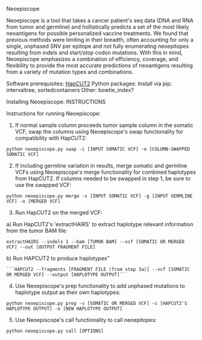 Neoepiscope

Neoepiscope is a tool that takes a cancer patient's seq data (DNA and RNA from tumor and germline) and hollistically predicts a set of the most likely neoantigens for possible personalized vaccine treatments.  We found that previous methods were limiting in their breadth, often accounting for only a single, unphased SNV per epitope and not fully enumerating neoepitopes resulting from indels and start/stop codon mutations.  With this in mind, Neoepiscope emphasizes a combination of efficiency, coverage, and flexibility to provide the most accurate predictions of neoantigens resulting from a variety of mutation types and combinations.

Software prerequisites:
[HapCUT2](https://github.com/vibansal/HapCUT2)
Python packages: 
  Install via pip:
  intervaltree, sortedcontainers
  Other:
  bowtie_index?

Installing Neoepiscope:
INSTRUCTIONS

Instructions for running Neoepiscope:

1) If normal sample column proceeds tumor sample column in the somatic VCF, swap the columns using Neoepiscope's swap functionality for compatibility with HapCUT2:

```python neoepiscope.py swap -i [INPUT SOMATIC VCF] -o [COLUMN-SWAPPED SOMATIC VCF]```

2) If including germline variation in results, merge somatic and germline VCFs using Neoepiscope's merge functionality for combined haplotypes from HapCUT2. If columns needed to be swapped in step 1, be sure to use the swapped VCF:

```python neoepiscope.py merge -s [INPUT SOMATIC VCF] -g [INPUT GERMLINE VCF] -o [MERGED VCF]```

3) Run HapCUT2 on the merged VCF:

  a) Run HapCUT2's 'extractHAIRS' to extract haplotype relevant information from the tumor BAM file:
   
   ```extractHAIRS --indels 1 --bam [TUMOR BAM] --vcf [SOMATIC OR MERGED VCF] --out [OUTPUT FRAGMENT FILE]```
   
   b) Run HAPCUT2 to produce haplotypes"
   
    ```HAPCUT2 --fragments [FRAGMENT FILE (from step 3a)] --vcf [SOMATIC OR MERGED VCF] --output [HAPLOTYPE OUTPUT]```
    
 4) Use Neoepiscope's prep functionality to add unphased mutations to haplotype output as their own haplotypes:
 
 ```python neoepiscope.py prep -v [SOMATIC OR MERGED VCF] -c [HAPCUT2'S HAPLOTYPE OUTPUT] -o [NEW HAPLOTYPE OUTPUT]```
 
 5) Use Neoepiscope's call functionality to call neoepitopes:
 
 ```python neoepiscope.py call [OPTIONS]```
